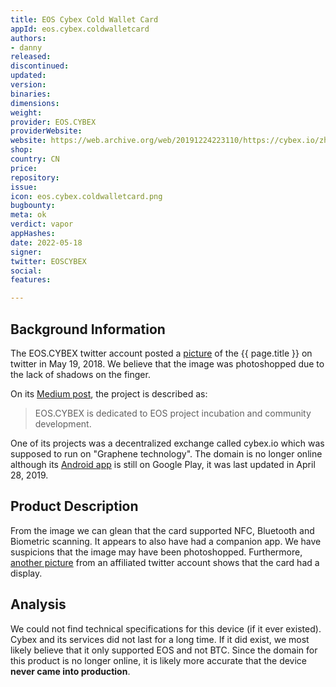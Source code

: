 ```yaml
---
title: EOS Cybex Cold Wallet Card
appId: eos.cybex.coldwalletcard
authors:
- danny
released: 
discontinued: 
updated: 
version: 
binaries: 
dimensions: 
weight: 
provider: EOS.CYBEX
providerWebsite: 
website: https://web.archive.org/web/20191224223110/https://cybex.io/zh-cn/index.html
shop: 
country: CN
price: 
repository: 
issue: 
icon: eos.cybex.coldwalletcard.png
bugbounty: 
meta: ok
verdict: vapor
appHashes: 
date: 2022-05-18
signer: 
twitter: EOSCYBEX
social: 
features: 

---
```


## Background Information

The EOS.CYBEX twitter account posted a [picture](https://twitter.com/EOSCYBEX/status/994195003302801409/photo/1) of the {{ page.title }} on twitter in May 19, 2018. We believe that the image was photoshopped due to the lack of shadows on the finger. 

On its [Medium post](https://medium.com/@eoscybex/an-introduction-to-eos-cybex-3f5d8f7e78c5), the project is described as:

> EOS.CYBEX is dedicated to EOS project incubation and community development. 

One of its projects was a decentralized exchange called cybex.io which was supposed to run on "Graphene technology". The domain is no longer online although its [Android app](https://play.google.com/store/apps/details?id=com.cybexmobile.google) is still on Google Play, it was last updated in April 28, 2019.

## Product Description 

From the image we can glean that the card supported NFC, Bluetooth and Biometric scanning. It appears to also have had a companion app. We have suspicions that the image may have been photoshopped. Furthermore, [another picture](https://twitter.com/CybexExchange/status/994496017574719489/photo/2) from an affiliated twitter account shows that the card had a display. 

## Analysis 

We could not find technical specifications for this device (if it ever existed). Cybex and its services did not last for a long time. If it did exist, we most likely believe that it only supported EOS and not BTC. Since the domain for this product is no longer online, it is likely more accurate that the device **never came into production**. 
